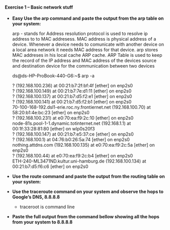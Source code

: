 #### Exercise 1 – Basic network stuff


* **Easy Use the arp command and paste the output from the arp table on your system:**
  
  arp  - stands for Address resolution protocol is used to resolve ip address to to MAC addresess. MAC address is physical address of a device. Whenever a device needs to comunicate with another device on a local area network it needs MAC address for that device. arp stores MAC addreses in his local cache ARP cache. ARP Table is used to keep the record of the IP address and MAC address of the devices source and destination device for the communication between two devices

    ds@ds-HP-ProBook-440-G6:~$ arp -a

    ? (192.168.100.236) at 00:21:b7:2f:bf:4f [ether] on enp2s0 <br />
    ? (192.168.100.149) at 00:21:b7:7e:d1:11 [ether] on enp2s0 <br />
    ? (192.168.100.137) at 00:21:b7:d5:f2:e1 [ether] on enp2s0 <br />
    ? (192.168.100.141) at 00:21:b7:d5:f2:b1 [ether] on enp2s0 <br />
    70-100-168-192.dsl1-erie.roc.ny.frontiernet.net (192.168.100.70) at 58:20:b1:4e:bc:23 [ether] on enp2s0 <br />
    ? (192.168.100.231) at e0:70:ea:f9:2c:10 [ether] on enp2s0 <br />
    node-81s.pool-1-1.dynamic.totinternet.net (192.168.1.1) at 00:1f:33:28:81:80 [ether] on wlp0s20f3 <br />
    ? (192.168.100.147) at 00:21:b7:e5:37:ce [ether] on enp2s0 <br />
    ? (192.168.100.1) at 04:76:b0:26:5a:74 [ether] on enp2s0 <br />
    nothing.attdns.com (192.168.100.135) at e0:70:ea:f9:2c:5a [ether] on enp2s0 <br />
    ? (192.168.100.44) at e0:70:ea:f9:2c:b4 [ether] on enp2s0 <br />
    ETH-240-ML3471ND.kultur.uni-hamburg.de (192.168.100.134) at 00:21:b7:d5:f6:c6 [ether] on enp2s0 <br />


* **Use the route command and paste the output from the routing table on your system:** 
* **Use the traceroute command on your system and observe the hops to Google’s DNS, 8.8.8.8** 
  
  - traceroot is command line 

* **Paste the full output from the command bellow showing all the hops from your system to 8.8.8.8** 